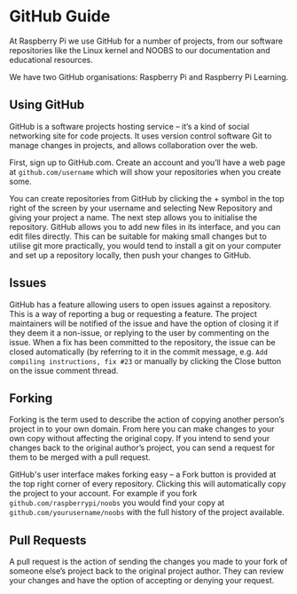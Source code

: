 # GitHub Guide

At Raspberry Pi we use GitHub for a number of projects, from our software repositories like the Linux kernel and NOOBS to our documentation and educational resources.

We have two GitHub organisations: Raspberry Pi and Raspberry Pi Learning.

## Using GitHub

GitHub is a software projects hosting service – it’s a kind of social networking site for code projects. It uses version control software Git to manage changes in projects, and allows collaboration over the web.

First, sign up to GitHub.com. Create an account and you’ll have a web page at `github.com/username` which will show your repositories when you create some.

You can create repositories from GitHub by clicking the + symbol in the top right of the screen by your username and selecting New Repository and giving your project a name. The next step allows you to initialise the repository. GitHub allows you to add new files in its interface, and you can edit files directly. This can be suitable for making small changes but to utilise git more practically, you would tend to install a git on your computer and set up a repository locally, then push your changes to GitHub.

## Issues

GitHub has a feature allowing users to open issues against a repository. This is a way of reporting a bug or requesting a feature. The project maintainers will be notified of the issue and have the option of closing it if they deem it a non-issue, or replying to the user by commenting on the issue. When a fix has been committed to the repository, the issue can be closed automatically (by referring to it in the commit message, e.g. `Add compiling instructions, fix #23` or manually by clicking the Close button on the issue comment thread.

## Forking

Forking is the term used to describe the action of copying another person’s project in to your own domain. From here you can make changes to your own copy without affecting the original copy. If you intend to send your changes back to the original author’s project, you can send a request for them to be merged with a pull request.

GitHub's user interface makes forking easy – a Fork button is provided at the top right corner of every repository. Clicking this will automatically copy the project to your account. For example if you fork `github.com/raspberrypi/noobs` you would find your copy at `github.com/yourusername/noobs` with the full history of the project available.

## Pull Requests

A pull request is the action of sending the changes you made to your fork of someone else’s project back to the original project author. They can review your changes and have the option of accepting or denying your request.
